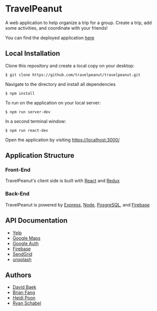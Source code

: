 # TravelPeanut
A web application to help organize a trip for a group. Create a trip, add some activities, and coordinate with your friends!

You can find the deployed application [here](http://ec2-52-91-87-32.compute-1.amazonaws.com/)

## Local Installation

Clone this repository and create a local copy on your desktop:

````
$ git clone https://github.com/travelpeanut/travelpeanut.git
````
Navigate to the directory and install all dependencies
````
$ npm install
````
To run on the application on your local server:
````
$ npm run server-dev
````
In a second terminal window:
````
$ npm run react-dev
````
Open the application by visiting [https://localhost:3000/](https://localhost:3000/)

## Application Structure

### Front-End
TravelPeanut's client side is built with [React](https://reactjs.org/) and [Redux](https://redux.js.org/)

### Back-End
TravelPeanut is powered by [Express](https://expressjs.com/), [Node](https://nodejs.org/en/), [PosgreSQL](https://postgresql.org), and [Firebase](https://firebase.google.com/)


## API Documentation

- [Yelp](https://www.yelp.com/developers/documentation/v3/business)
- [Google Maps](https://cloud.google.com/maps-platform/)
- [Google Auth](https://developers.google.com/identity/protocols/OAuth2)
- [Firebase](https://firebase.google.com/)
- [SendGrid](https://sendgrid.com/docs/API_Reference/api_v3.html)
- [unsplash](https://unsplash.com/developers)

## Authors
* [David Baek](https://github.com/davidbaek92)
* [Brian Fang](https://github.com/bfang212)
* [Heidi Poon](https://github.com/heidixpoon)
* [Ryan Schabel](https://github.com/schabel12)

